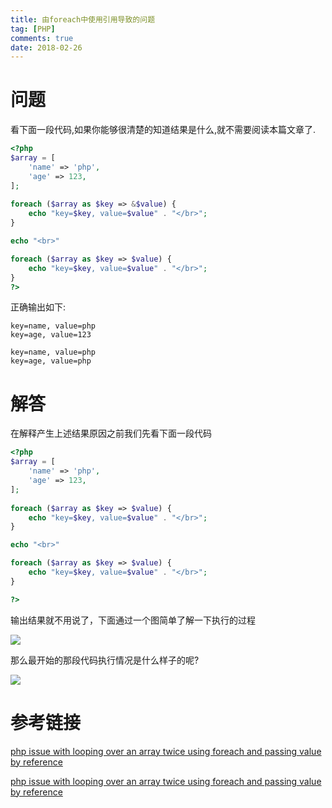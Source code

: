 ```yaml
---
title: 由foreach中使用引用导致的问题
tag: [PHP]
comments: true
date: 2018-02-26
---
```






# 问题

看下面一段代码,如果你能够很清楚的知道结果是什么,就不需要阅读本篇文章了.

```php
<?php
$array = [
    'name' => 'php',
    'age' => 123,
];
 
foreach ($array as $key => &$value) {
    echo "key=$key, value=$value" . "</br>";
}

echo "<br>"

foreach ($array as $key => $value) {
    echo "key=$key, value=$value" . "</br>";
}
?>
```

正确输出如下:

```shell
key=name, value=php
key=age, value=123

key=name, value=php
key=age, value=php
```

# 解答

在解释产生上述结果原因之前我们先看下面一段代码

```php
<?php
$array = [
    'name' => 'php',
    'age' => 123,
];
 
foreach ($array as $key => $value) {
    echo "key=$key, value=$value" . "</br>";
}

echo "<br>"

foreach ($array as $key => $value) {
    echo "key=$key, value=$value" . "</br>";
}

?>
```

输出结果就不用说了，下面通过一个图简单了解一下执行的过程

![](http://ww1.sinaimg.cn/large/006wYWbGly1fou2x6n3f7j30i90763yn.jpg)


那么最开始的那段代码执行情况是什么样子的呢?

![](http://ww1.sinaimg.cn/large/006wYWbGly1fou2zcq0f5j30lm0krweq.jpg)

# 参考链接

[php issue with looping over an array twice using foreach and passing value by reference
](https://stackoverflow.com/questions/18669499/php-issue-with-looping-over-an-array-twice-using-foreach-and-passing-value-by-re)

[php issue with looping over an array twice using foreach and passing value by reference
](https://stackoverflow.com/questions/3307409/php-pass-by-reference-in-foreach)